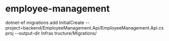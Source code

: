 # employee-management

dotnet-ef migrations add InitialCreate --project=backend/EmployeeManagement.Api/EmployeeManagement.Api.csproj --output-dir Infras
tructure/Migrations/